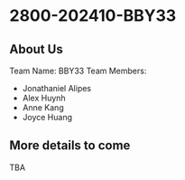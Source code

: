 # 2800-202410-BBY33
## About Us
Team Name: BBY33
Team Members: 
- Jonathaniel Alipes
- Alex Huynh
- Anne Kang
- Joyce Huang
## More details to come
TBA